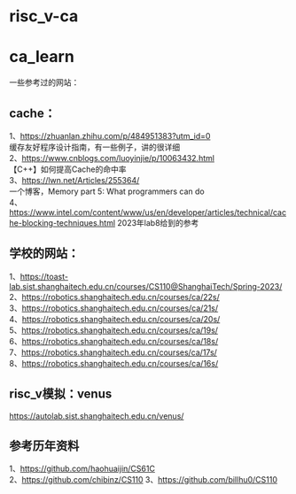 # risc_v-ca  
# ca_learn
一些参考过的网站：
## cache：
1、https://zhuanlan.zhihu.com/p/484951383?utm_id=0<br>
缓存友好程序设计指南，有一些例子，讲的很详细<br>
2、https://www.cnblogs.com/luoyinjie/p/10063432.html  <br>
【C++】如何提高Cache的命中率  <br>
3、https://lwn.net/Articles/255364/  <br>
一个博客，Memory part 5: What programmers can do  
4、https://www.intel.com/content/www/us/en/developer/articles/technical/cache-blocking-techniques.html
2023年lab8给到的参考

## 学校的网站：
1、https://toast-lab.sist.shanghaitech.edu.cn/courses/CS110@ShanghaiTech/Spring-2023/<br>
2、https://robotics.shanghaitech.edu.cn/courses/ca/22s/<br>
3、https://robotics.shanghaitech.edu.cn/courses/ca/21s/<br>
4、https://robotics.shanghaitech.edu.cn/courses/ca/20s/<br>
5、https://robotics.shanghaitech.edu.cn/courses/ca/19s/<br>
6、https://robotics.shanghaitech.edu.cn/courses/ca/18s/<br>
7、https://robotics.shanghaitech.edu.cn/courses/ca/17s/<br>
8、https://robotics.shanghaitech.edu.cn/courses/ca/16s/<br>
## risc_v模拟：venus
https://autolab.sist.shanghaitech.edu.cn/venus/
## 参考历年资料
1、https://github.com/haohuaijin/CS61C  
2、https://github.com/chibinz/CS110
3、https://github.com/billhu0/CS110
